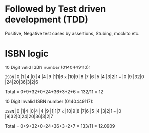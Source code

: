 # Followed by Test driven development (TDD)

Positive, Negative test cases by assertions, Stubing, mockito etc.


# ISBN logic
10 Digit valid ISBN number (0140449116): 

 `ISBN`    |0 |1 |4 |0 |4 |4 |9 |1|1|6
 `x`       |10|9 |8 |7 |6 |5 |4 |3|2|1
 `=`       |0 |9 |32|0 |24|20|36|3|2|6

Total = 0+9+32+0+24+36+3+2+6 = 132/11 = 12


10 Digit Invalid ISBN number (0140449117): 

 `ISBN`    |0 |1|4 |0|4 |4 |9 |1|1|7
 `x`       |10|9|8 |7|6 |5 |4 |3|2|1
 `=`       |0 |9|32|0|24|20|36|3|2|7

Total = 0+9+32+0+24+36+3+2+7 = 133/11 = 12.0909



